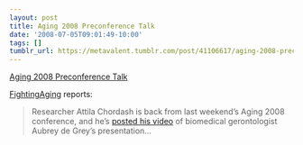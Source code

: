 ```yaml
---
layout: post
title: Aging 2008 Preconference Talk
date: '2008-07-05T09:01:49-10:00'
tags: []
tumblr_url: https://metavalent.tumblr.com/post/41106617/aging-2008-preconference-talk
---
```

[Aging 2008 Preconference Talk](http://metavalent.info/?p=761)  

[FightingAging](http://www.fightaging.org/archives/001517.php) reports:

> Researcher Attila Chordash is back from last weekend’s Aging 2008 conference, and he’s [posted his video](http://pimm.wordpress.com/2008/07/04/aubrey-de-grey-on-aging-2008-the-disease-the-cure-and-the-implications/) of biomedical gerontologist Aubrey de Grey’s presentation…

